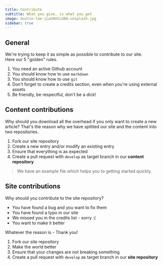 ```yaml
---
title: Contribute
subtitle: What you give, is what you get
image: dustin-lee-jLwVAUtLOAQ-unsplash.jpg
sidebar: true
---
```


## General

We're trying to keep it as simple as possible to contribute to our site.<br>
Here our 5 "golden" rules.

1. You need an active Github account
2. You should know how to use  `markdown`
3. You should know how to use `git`
4. Don't forget to create a credits section, even when you're using external assets
5. Be friendly, be respectful, don't be a dick!

## Content contributions

Why should you download all the overhead if you only want to create a new article? 
That's the reason why we have splitted our site and the content into two repositories.

1. Fork our site repository
2. Create a new entry and/or modify an existing entry
3. Ensure that everything is as expected 
4. Create a pull request with `develop` as target branch in our **content repository**

> We have an example file which helps you to getting started quickly.

## Site contributions

Why should you contribute to the site repository?

* You have found a bug and you want to fix them
* You have found a typo in our site
* We missed you in the credits list - sorry :(
* You want to make it better

Whatever the reason is - Thank you!

1. Fork our site repository
2. Make the world better
3. Ensure that your changes are not breaking something
4. Create a pull request with `develop` as target branch in our **site repository**